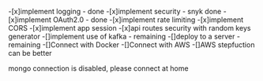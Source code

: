 -[x]implement logging - done
-[x]implement security - snyk done
-[x]implement OAuth2.0 - done
-[x]implement rate limiting
-[x]implement CORS
-[x]implement app session
-[x]api routes security with random keys generator
-[]implement use of kafka - remaining
-[]deploy to a server -  remaining
-[]Connect with Docker
-[]Connect with AWS
-[]AWS stepfuction can be better

mongo connection is disabled, please connect at home

 
